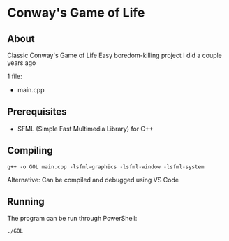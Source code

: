 # Conway's Game of Life

## About

Classic Conway's Game of Life
Easy boredom-killing project I did a couple years ago

1 file:
  * main.cpp

## Prerequisites

  * SFML (Simple Fast Multimedia Library) for C++

## Compiling

```batch
g++ -o GOL main.cpp -lsfml-graphics -lsfml-window -lsfml-system
```

Alternative: Can be compiled and debugged using VS Code

## Running

The program can be run through PowerShell:

```batch
./GOL 
```